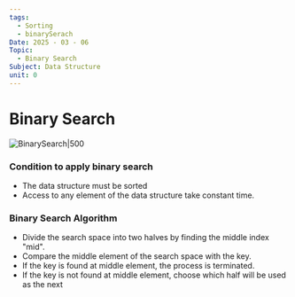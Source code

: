 ```yaml
---
tags:
  - Sorting
  - binarySerach
Date: 2025 - 03 - 06
Topic:
  - Binary Search
Subject: Data Structure
unit: 0
---
```

# Binary Search
![BinarySearch|500](https://media.geeksforgeeks.org/wp-content/uploads/20240506155201/binnary-search-.webp)

### Condition to apply binary search
- The data structure must be sorted
- Access to any element of the data structure take constant time.

### Binary Search Algorithm
- Divide the search space into two halves by finding the middle index "mid".
- Compare the middle element of the search space with the key.
- If the key is found at middle element, the process is terminated.
- If the key is not found at middle element, choose which half will be used as the next 